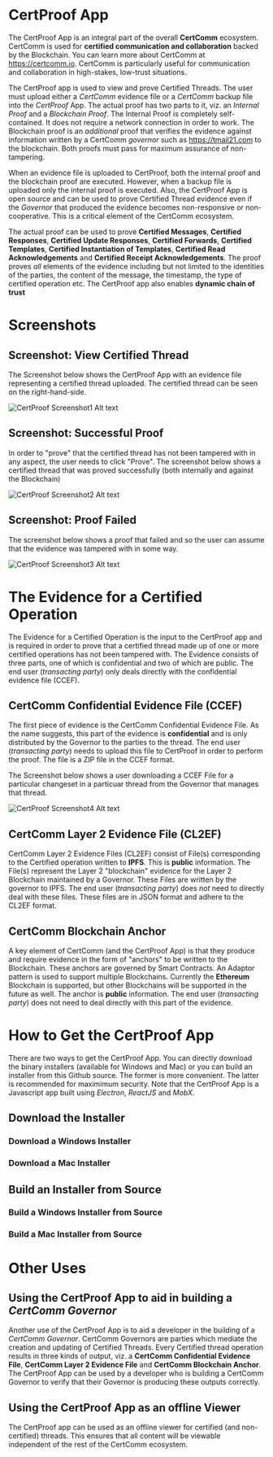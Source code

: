 # CertProof App
The CertProof App is an integral part of the overall **CertComm** ecosystem. CertComm is used for **certified communication and collaboration** backed by the Blockchain. You can learn more about CertComm at https://certcomm.io. CertComm is particularly useful for communication and collaboration in high-stakes, low-trust situations.

The CertProof app is used to view and prove Certified Threads. The user must upload either a *CertComm* evidence file or a *CertComm* backup file into the *CertProof* App. The actual proof has two parts to it, viz. an *Internal Proof* and a *Blockchain Proof*. The Internal Proof is completely self-contained. It does not require a network connection in order to work. The Blockchain proof is an *additional* proof that verifies the evidence against information written by a CertComm *governor* such as https://tmail21.com to the blockchain. Both proofs must pass for maximum assurance of non-tampering.

When an evidence file is uploaded to CertProof, both the internal proof and the blockchain proof are executed. However, when a backup file is uploaded only the internal proof is executed. Also, the CertProof App is open source and can be used to prove Certified Thread evidence even if the *Governor* that produced the evidence becomes non-responsive or non-cooperative. This is a critical element of the CertComm ecosystem.

The actual proof can be used to prove **Certified Messages**, **Certified Responses**, **Certified Update Responses**, **Certified Forwards**, **Certified Templates**, **Certified Instantiation of Templates**, **Certified Read Acknowledgements** and **Certified Receipt Acknowledgements**. The proof proves *all* elements of the evidence including but not limited to the identities of the parties, the content of the message, the timestamp, the type of certified operation etc. The CertProof app also enables **dynamic chain of trust**

# Screenshots

## Screenshot: View Certified Thread
The Screenshot below shows the CertProof App with an evidence file representing a certified thread uploaded. The certified thread can be seen on the right-hand-side.

![CertProof Screenshot1 Alt text](/static_resources/Screenshot_1.png?raw=true "CertProof Screenshot 1" )

## Screenshot: Successful Proof
In order to "prove" that the certified thread has not been tampered with in any aspect, the user needs to click "Prove". The screenshot below shows a certified thread that was proved successfully (both internally and against the Blockchain)

![CertProof Screenshot2 Alt text](/static_resources/Screenshot_2.png?raw=true "CertProof Screenshot 2") 

## Screenshot: Proof Failed
The screenshot below shows a proof that failed and so the user can assume that the evidence was tampered with in some way.

![CertProof Screenshot3 Alt text](/static_resources/Screenshot_3.png?raw=true "CertProof Screenshot 3")

# The Evidence for a Certified Operation
The Evidence for a Certified Operation is the input to the CertProof app and is required in order to prove that a certified thread made up of one or more certified operations has not been tampered with. The Evidence consists of three parts, one of which is confidential and two of which are public. The end user (*transacting party*) only deals directly with the confidential evidence file (CCEF).

## CertComm Confidential Evidence File (CCEF)
The first piece of evidence is the CertComm Confidential Evidence File. As the name suggests, this part of the evidence is **confidential** and is only distributed by the Governor to the parties to the thread. The end user (*transacting party*) needs to upload this file to CertProof in order to perform the proof. The file is a ZIP file in the CCEF format.

The Screenshot below shows a user downloading a CCEF File for a particular changeset in a particuar thread from the Governor that manages that thread.

![CertProof Screenshot4 Alt text](/static_resources/Screenshot_4.png?raw=true "CertProof Screenshot 4")


## CertComm Layer 2 Evidence File (CL2EF) 
CertComm Layer 2 Evidence Files (CL2EF) consist of File(s) corresponding to the Certified operation written to **IPFS**. This is **public** information. The File(s) represent the Layer 2 "blockchain" evidence for the Layer 2 Blockchain maintained by a Governor. These Files are written by the governor to IPFS. The end user (*transacting party*) does *not* need to directly deal with these files. These files are in JSON format and adhere to the CL2EF format.

## CertComm Blockchain Anchor
A key element of CertComm (and the CertProof App) is that they produce and require evidence in the form of "anchors" to be written to the Blockchain. These anchors are governed by Smart Contracts. An Adaptor pattern is used to support multiple Blockchains. Currently the **Ethereum** Blockchain is supported, but other Blockchains will be supported in the future as well. The anchor is **public** information. The end user (*transacting party*) does not need to deal directly with this part of the evidence.

# How to Get the CertProof App
There are two ways to get the CertProof App. You can directly download the binary installers (available for Windows and Mac) or you can build an installer from this Github source. The former is more convenient. The latter is recommended for maximimum security. Note that the CertProof App is a Javascript app built using *Electron*, *ReactJS* and *MobX*.

## Download the Installer

### Download a Windows Installer

### Download a Mac Installer

## Build an Installer from Source

### Build a Windows Installer from Source

### Build a Mac Installer from Source

# Other Uses
## Using the CertProof App to aid in building a *CertComm Governor*
Another use of the CertProof App is to aid a developer in the building of a *CertComm Governor*. CertComm Governors are parties which mediate the creation and updating of Certified Threads. Every Certified thread operation results in three kinds of output, viz. a **CertComm Confidential Evidence File**, **CertComm Layer 2 Evidence File** and **CertComm Blockchain Anchor**. The CertProof App can be used by a developer who is building a CertComm Governor to verify that their Governor is producing these outputs correctly.

## Using the CertProof App as an offline Viewer
The CertProof app can be used as an offline viewer for certified (and non-certified) threads. This ensures that all content will be viewable independent of the rest of the CertComm ecosystem.
